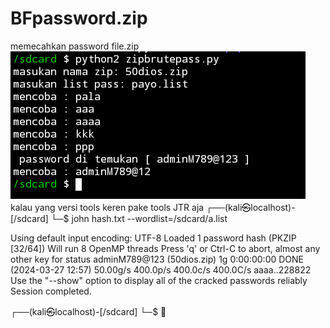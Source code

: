 # BFpassword.zip
memecahkan password file.zip
<img src="Screenshot_2024_0326_234154.png"/>
kalau yang versi tools keren pake tools JTR aja
┌──(kali㉿localhost)-[/sdcard]
└─$ john hash.txt --wordlist=/sdcard/a.list

Using default input encoding: UTF-8
Loaded 1 password hash (PKZIP [32/64])
Will run 8 OpenMP threads
Press 'q' or Ctrl-C to abort, almost any other key for status
adminM789@123    (50dios.zip)
1g 0:00:00:00 DONE (2024-03-27 12:57) 50.00g/s 400.0p/s 400.0c/s 400.0C/s aaaa..228822
Use the "--show" option to display all of the cracked passwords reliably
Session completed.

┌──(kali㉿localhost)-[/sdcard]
└─$ 🦫
